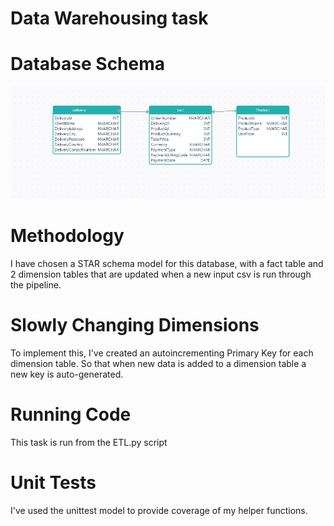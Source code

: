 # Data Warehousing task


# Database Schema

![alt text](https://github.com/joey-91/SQLite-Data-Warehouse-Task/blob/main/diagrams/schema.PNG)


# Methodology

I have chosen a STAR schema model for this database, with a fact table and 2 dimension tables that are updated when a new input csv is run through the pipeline.

#  Slowly Changing Dimensions

To implement this, I've created an autoincrementing Primary Key for each dimension table. So that when new data is added to a dimension table a new key is auto-generated. 


# Running Code

This task is run from the ETL.py script

# Unit Tests

I've used the unittest model to provide coverage of my helper functions.
